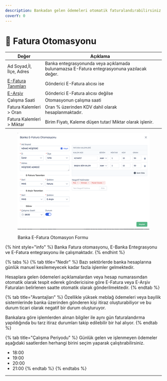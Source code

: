 ```yaml
---
description: Bankadan gelen ödemeleri otomatik faturalandırabilirsiniz.
coverY: 0
---
```


# 🤖 Fatura Otomasyonu



<table><thead><tr><th>Değer</th><th>Açıklama</th><th data-hidden></th></tr></thead><tbody><tr><td>Ad Soyad,İl, İlçe, Adres</td><td>Banka entegrasyonunda veya açıklamada bulunamazsa E-Fatura entegrasyonuna yazılacak değer.</td><td></td></tr><tr><td><a data-footnote-ref href="#user-content-fn-1">E-Fatura Tanımları</a></td><td>Gönderici E-Fatura alıcısı ise </td><td></td></tr><tr><td><a data-footnote-ref href="#user-content-fn-2">E-Arşiv</a></td><td>Gönderici E-Fatura alıcısı değilse</td><td></td></tr><tr><td>Çalışma Saati</td><td>Otomasyonun çalışma saati </td><td></td></tr><tr><td>Fatura Kalemleri > Oran</td><td>Oran % üzerinden KDV dahil olarak hesaplanmaktadır.</td><td></td></tr><tr><td>Fatura Kalemleri > Miktar</td><td>Birim Fiyatı, Kaleme düşen tutar/ Miktar olarak işlenir.</td><td></td></tr></tbody></table>

<figure><img src="../../.gitbook/assets/Ekran Resmi 2024-04-08 16.03.17.png" alt=""><figcaption><p>Banka E-Fatura Otomasyon Formu</p></figcaption></figure>

{% hint style="info" %}
Banka Fatura otomasyonu, E-Banka Entegrasyonu ve E-Fatura entegrasyonu ile çalışmaktadır.
{% endhint %}

{% tabs %}
{% tab title="Nedir" %}
Bazı sektörlerde banka hesaplarına günlük manuel kesilemeyecek kadar fazla işlemler gelmektedir.

Hesaplara gelen ödemeleri açıklamalardan veya hesap numarasından otomatik olarak tespit ederek göndericisine göre E-Fatura veya E-Arşiv Faturaları belirlenen saatte otomatik olarak gönderilmektedir.
{% endtab %}

{% tab title="Avantajları" %}
Özellikle yüksek meblağ ödemeleri veya bayilik sistemlerinde banka üzerinden gönderen kişi itiraz oluşturabiliyor ve bu durum ticari olarak negatif bir durum oluşturuyor.

Bankalara göre işlemlerden alınan bilgiler ile aynı gün faturalandırma yapıldığında bu tarz itiraz durumları takip edilebilir bir hal alıyor.
{% endtab %}

{% tab title="Çalışma Periyodu" %}
Günlük gelen ve işlenmeyen ödemeler aşağıdaki saatlerden herhangi birini seçim yaparak çalıştırabilirsiniz.

* 18:00
* 19:00
* 20:00
* 21:00
{% endtab %}
{% endtabs %}

***



[^1]: Seri numarası tarih bazlı olduğu için otomasyona özel olmalı

[^2]: Seri numarası tarih bazlı olduğu için otomasyona özel olmalı
